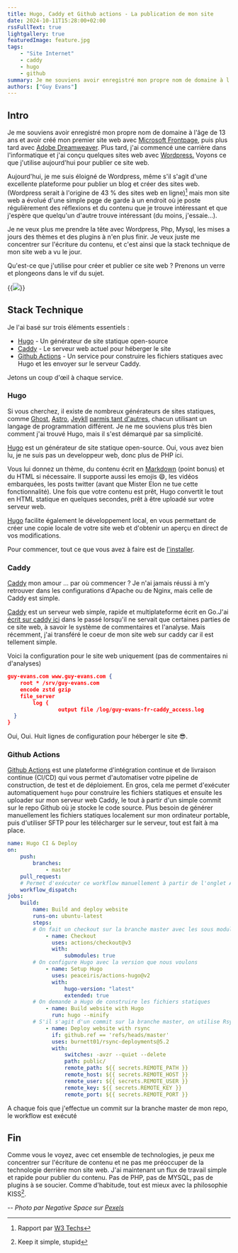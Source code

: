 ```yaml
---
title: Hugo, Caddy et Github actions - La publication de mon site
date: 2024-10-11T15:28:00+02:00
rssFullText: true
lightgallery: true
featuredImage: feature.jpg
tags:
    - "Site Internet"
    - caddy
    - hugo
    - github
summary: Je me souviens avoir enregistré mon propre nom de domaine à l'âge de 13 ans et avoir créé mon premier site web avec [Microsoft Frontpage](https://fr.wikipedia.org/wiki/Microsoft_FrontPage), puis plus tard avec [Adobe Dreamweaver](https://en.wikipedia.org/wiki/Adobe_Dreamweaver). Plus tard, j'ai commencé une carrière dans l'informatique et j'ai conçu quelques sites web avec [Wordpress.](https://wordpress.org/) Voyons ce que j'utilise aujourd'hui pour publier ce site web.
authors: ["Guy Evans"]
---
```

## Intro
Je me souviens avoir enregistré mon propre nom de domaine à l'âge de 13 ans et avoir créé mon premier site web avec [Microsoft Frontpage](https://fr.wikipedia.org/wiki/Microsoft_FrontPage), puis plus tard avec [Adobe Dreamweaver](https://en.wikipedia.org/wiki/Adobe_Dreamweaver). Plus tard, j'ai commencé une carrière dans l'informatique et j'ai conçu quelques sites web avec [Wordpress.](https://wordpress.org/) Voyons ce que j'utilise aujourd'hui pour publier ce site web.

Aujourd'hui, je me suis éloigné de Wordpress, même s'il s'agit d'une excellente plateforme pour publier un blog et créer des sites web. (Wordpress serait à l'origine de 43 % des sites web en ligne)[^w3] mais mon site web a évolué d'une simple pqge de garde à un endroit où je poste régulièrement des réflexions et du contenu que je trouve intéressant et que j'espère que quelqu'un d'autre trouve intéressant (du moins, j'essaie...).

Je ne veux plus me prendre la tête avec Wordpress, Php, Mysql, les mises a jours des thèmes et des plugins à n'en plus finir. Je veux juste me concentrer sur l'écriture du contenu, et c'est ainsi que la stack technique de mon site web a vu le jour. 

[^w3]: Rapport par [W3 Techs](https://w3techs.com/technologies/overview/content_management)

Qu'est-ce que j'utilise pour créer et publier ce site web ? Prenons un verre et plongeons dans le vif du sujet.

{{<image src="/img/bbt-penny-drinkswebp.webp">}}

## Stack Technique

Je l'ai basé sur trois éléments essentiels :

* [Hugo](https://gohugo.io/) - Un générateur de site statique open-source
* [Caddy](https://caddyserver.com/) - Le serveur web actuel pour héberger le site
* [Github Actions](https://github.com/features/actions) - Un service pour construire les fichiers statiques avec Hugo et les envoyer sur le serveur Caddy.

Jetons un coup d'œil à chaque service.

### Hugo

Si vous cherchez, il existe de nombreux générateurs de sites statiques, comme [Ghost](https://ghost.org/), [Astro](https://astro.build/), [Jeykll](https://jekyllrb.com/) [parmis tant d'autres](https://jamstack.org/generators), chacun utilisant un langage de programmation différent. Je ne me souviens plus très bien comment j'ai trouvé Hugo, mais il s'est démarqué par sa simplicité.

[Hugo](https://gohugo.io/) est un générateur de site statique open-source. Oui, vous avez bien lu, je ne suis pas un developpeur web, donc plus de PHP ici. 

Vous lui donnez un thème, du contenu écrit en [Markdown](https://www.markdownguide.org/) (point bonus) et du HTML si nécessaire. Il supporte aussi les emojis :smile:, les vidéos embarquées, les posts twitter (avant que Mister Elon ne tue cette fonctionnalité). Une fois que votre contenu est prêt, Hugo convertit le tout en HTML statique en quelques secondes, prêt à être uploadé sur votre serveur web.

[Hugo](https://gohugo.io/) facilite également le développement local, en vous permettant de créer une copie locale de votre site web et d'obtenir un aperçu en direct de vos modifications.

Pour commencer, tout ce que vous avez à faire est de [l'installer](https://gohugo.io/getting-started/quick-start/).

### Caddy

[Caddy](https://caddyserver.com/) mon amour ... par où commencer ? Je n'ai jamais réussi à m'y retrouver dans les configurations d'Apache ou de Nginx, mais celle de Caddy est simple.

[Caddy](https://caddyserver.com/) est un serveur web simple, rapide et multiplateforme écrit en Go.J'ai [écrit sur caddy ici](https://guy-evans.com/fr/posts/2023-04-23_a-look-at-caddy-a-simple-and-fast-web-server/) dans le passé lorsqu'il ne servait que certaines parties de ce site web, à savoir le système de commentaires et l'analyse. Mais récemment, j'ai transféré le coeur de mon site web sur caddy car il est tellement simple.

Voici la configuration pour le site web uniquement (pas de commentaires ni d'analyses)

```json {title=Caddyfile}
guy-evans.com www.guy-evans.com {
	root * /srv/guy-evans.com
	encode zstd gzip
	file_server
        log {
                output file /log/guy-evans-fr-caddy_access.log
  }
}
```

Oui, Oui. Huit lignes de configuration pour héberger le site :sunglasses:.

### Github Actions

[Github Actions](https://github.com/features/actions) est une plateforme d'intégration continue et de livraison continue (CI/CD) qui vous permet d'automatiser votre pipeline de construction, de test et de déploiement. 
En gros, cela me permet d'exécuter automatiquement ``hugo`` pour construire les fichiers statiques et ensuite les uploader sur mon serveur web Caddy, le tout à partir d'un simple commit sur le repo Github où je stocke le code source. 
Plus besoin de générer manuellement les fichiers statiques localement sur mon ordinateur portable, puis d'utiliser SFTP pour les télécharger sur le serveur, tout est fait à ma place.

```yaml {open=true}
name: Hugo CI & Deploy
on:
    push:
        branches:
            - master
    pull_request:
    # Permet d'exécuter ce workflow manuellement à partir de l'onglet Actions
    workflow_dispatch:
jobs:
    build:
        name: Build and deploy website
        runs-on: ubuntu-latest
        steps:
        # On fait un checkout sur la branche master avec les sous modules
            - name: Checkout
              uses: actions/checkout@v3
              with:
                  submodules: true
        # On configure Hugo avec la version que nous voulons
            - name: Setup Hugo
              uses: peaceiris/actions-hugo@v2
              with:
                  hugo-version: "latest"
                  extended: true
        # On demande a Hugo de construire les fichiers statiques
            - name: Build website with Hugo
              run: hugo --minify
        # S'il s'agit d'un commit sur la branche master, on utilise Rsync pour envoyer les fichiers au serveur web en utilisant les secrets pour se connecter.
            - name: Deploy website with rsync
              if: github.ref == 'refs/heads/master'
              uses: burnett01/rsync-deployments@5.2
              with:
                  switches: -avzr --quiet --delete
                  path: public/
                  remote_path: ${{ secrets.REMOTE_PATH }}
                  remote_host: ${{ secrets.REMOTE_HOST }}
                  remote_user: ${{ secrets.REMOTE_USER }}
                  remote_key: ${{ secrets.REMOTE_KEY }}
                  remote_port: ${{ secrets.REMOTE_PORT }}
```

A chaque fois que j'effectue un commit sur la branche master de mon repo, le workflow 
est exécuté

## Fin
Comme vous le voyez, avec cet ensemble de technologies, je peux me concentrer sur l'écriture de contenu et ne pas me préoccuper de la technologie derrière mon site web. J'ai maintenant un flux de travail simple et rapide pour publier du contenu. Pas de PHP, pas de MYSQL, pas de plugins à se soucier. Comme d'habitude, tout est mieux avec la philosophie KISS[^kiss].

[^kiss]: Keep it simple, stupid

--
_Photo par Negative Space sur [Pexels](https://www.pexels.com/photo/gray-laptop-computer-showing-html-codes-in-shallow-focus-photography-160107/)_